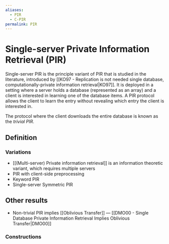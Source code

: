 ```yaml
---
aliases:
  - PIR
  - C-PIR
permalink: PIR
---
```

# Single-server Private Information Retrieval (PIR)
Single-server PIR is the principle variant of PIR that is studied in the literature, introduced by [[KO97 - Replication is not needed single database, computationally-private information retrieval|KO97]]. It is deployed in a setting where a server holds a database (represented as an array) and a client is interested in learning one of the database items. A PIR protocol allows the client to learn the entry without revealing which entry the client is interested in.

The protocol where the client downloads the entire database is known as the *trivial PIR*.

## Definition


### Variations
- [[(Multi-server) Private information retrieval]] is an information theoretic variant, which requires multiple servers
- PIR with client-side preprocessing
- Keyword PIR
- Single-server Symmetric PIR


## Other results
- Non-trivial PIR implies [[Oblivious Transfer]] — [[DMO00 - Single Database Private Information Retrieval Implies Oblivious Transfer|DMO00]]

### Constructions